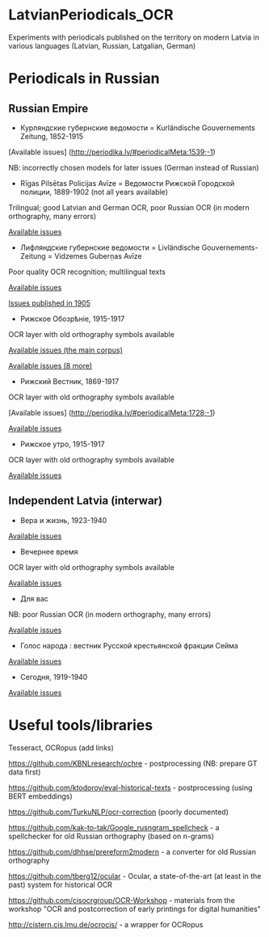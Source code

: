 # LatvianPeriodicals_OCR
Experiments with periodicals published on the territory on modern Latvia in various languages (Latvian, Russian, Latgalian, German)

# Periodicals in Russian

## Russian Empire

* Курляндские губернские ведомости = Kurländische Gouvernements Zeitung, 1852-1915

[Available issues] (http://periodika.lv/#periodicalMeta:1539;-1)

NB: incorrectly chosen models for later issues (German instead of Russian)

* Rīgas Pilsētas Policijas Avīze = Ведомости Рижской Городской полиции, 1889-1902 (not all years available)

Trilingual; good Latvian and German OCR, poor Russian OCR (in modern orthography, many errors)

[Available issues](http://periodika.lv/#periodicalMeta:358;-1)

* Лифляндские губернские ведомости = Livländische Gouvernements-Zeitung = Vidzemes Guberņas Avīze

Poor quality OCR recognition; multilingual texts

[Available issues](https://dea.digar.ee/cgi-bin/dea?a=cl&cl=CL1&sp=livzeitung&l=en)

[Issues published in 1905](http://datatest.lnb.lv/digitala_biblioteka/laikraksti/VidzGubAvize/index.htm)


* Рижское Обозрѣніе, 1915-1917

OCR layer with old orthography symbols available 

[Available issues (the main corpus)](http://periodika.lv/#periodicalMeta:1683;-1)

[Available issues (8 more)](http://periodika.lv/#periodical;id=26633521346598475474666534128088861199)


* Рижский Вестник, 1869-1917

OCR layer with old orthography symbols available 

[Available issues] (http://periodika.lv/#periodicalMeta:1728;-1)

[Available issues](http://datatest.lnb.lv/digitala_biblioteka/laikraksti/RizskijVestnik/index.htm)

* Рижское утро, 1915-1917

OCR layer with old orthography symbols available 

[Available issues](http://periodika.lv/#periodicalMeta:1685;-1)

## Independent Latvia (interwar)

* Вера и жизнь, 1923-1940

[Available issues](http://periodika.lv/#periodicalItem:1734)

* Вечернее время

OCR layer with old orthography symbols available 

[Available issues](http://periodika.lv/#periodicalItem:1686)

* Для вас

NB: poor Russian OCR (in modern orthography, many errors)

[Available issues](http://periodika.lv/#periodicalItem:673)

* Голос народа : вестник Русской крестьянской фракции Сейма

[Available issues](http://periodika.lv/#periodicalMeta:276;-1)

* Сегодня, 1919-1940

[Available issues](http://periodika.lv/#periodicalItem:276)

# Useful tools/libraries

Tesseract, OCRopus (add links)

https://github.com/KBNLresearch/ochre - postprocessing (NB: prepare GT data first)

https://github.com/ktodorov/eval-historical-texts - postprocessing (using BERT embeddings)

https://github.com/TurkuNLP/ocr-correction (poorly documented)

https://github.com/kak-to-tak/Google_rusngram_spellcheck - a spellchecker for old Russian orthography (based on n-grams)

https://github.com/dhhse/prereform2modern - a converter for old Russian orthography

https://github.com/tberg12/ocular - Ocular, a state-of-the-art (at least in the past) system for historical OCR

https://github.com/cisocrgroup/OCR-Workshop - materials from the workshop "OCR and postcorrection of early printings for digital humanities"

http://cistern.cis.lmu.de/ocrocis/ - a wrapper for OCRopus


